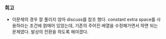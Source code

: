 ### 회고
- 이문제의 경우 잘 풀리지 않아 discuss를 참조 했다. constant extra space를 사용하라는 조건에 얽매어 있었는데, 기존의 주어진 배열을 수정해가면서 하면 되는 문제였다. 발상의 전환을 하도록 해야겠다.